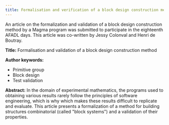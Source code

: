 ```yaml
---
title: Formalisation and verification of a block design construction method
---
```


An article on the formalization and validation of a block design construction method by a Magma program was submitted to participate in the eighteenth AFADL days. This article was co-written by Jessy Colonval and Henri de Boutray.

**Title:**
Formalisation and validation of a block design construction method

**Author keywords:**
* Primitive group
* Block design
* Test validation

**Abstract:**
In the domain of experimental mathematics, the programs used to obtaining various results rarely follow the principles of software engineering, which is why which makes these results difficult to replicate and evaluate. This article presents a formalization of a method for building structures combinatorial (called "block systems") and a validation of their properties.
